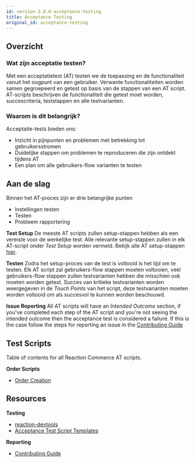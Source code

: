 ```yaml
---
id: version-3.0.0-acceptance-testing
title: Acceptance Testing
original_id: acceptance-testing
---
```


## Overzicht

### Wat zijn acceptatie testen?

Met een acceptatietest (AT) testen we de toepassing en de functionaliteit vanuit het oogpunt van een gebruiker. Verwante functionaliteiten worden samen gegroepeerd en getest op basis van de stappen van een AT script. AT-scripts beschrijven de functionaliteit die getest moet worden, succescriteria, teststappen en alle testvarianten.

### Waarom is dit belangrijk?

Acceptatie-tests bieden ons:
- Inzicht in pijnpunten en problemen met betrekking tot gebruikersstromen
- Duidelijke stappen om problemen te reproduceren die zijn ontdekt tijdens AT
- Een plan om alle gebruikers-flow varianten te testen

## Aan de slag
Binnen het AT-proces zijn er drie belangrijke punten
- Instellingen testen
- Testen
- Probleem rapportering

**Test Setup** De meeste AT scripts zullen setup-stappen hebben als een vereiste voor de werkelijke test. Alle relevante setup-stappen zullen in elk AT-script onder _Test Setup_ worden vermeld. Bekijk alle AT setup-stappen [hier](test-setup.md).

**Testen** Zodra het setup-proces van de test is voltooid is het tijd om te testen. Elk AT script zal gebruikers-flow stappen moeten voltooien, veel gebruikers-flow stappen zullen testvarianten hebben die misschien ook moeten worden getest. Succes van kritieke testvarianten worden weergegeven in de _Touch Points_ van het script, deze testvarianten moeten worden voltooid om als succesvol te kunnen worden beschouwd.

**Issue Reporting** All AT scripts will have an _Intended Outcome_ section, if you've completed each step of the AT script and you're not seeing the intended outcome then the acceptance test is considered a failure. If this is the case follow the steps for reporting an issue in the [Contributing Guide](https://docs.reactioncommerce.com/reaction-docs/trunk/contributing-to-reaction#step-2-find-or-open-an-issue)

## Test Scripts
Table of contents for all Reaction Commerce AT scripts.

**Order Scripts**
- [Order Creation](order-creation.md)


<!--
 - [Order Fulfillment](scripts/order-fulfillment.md)
 - [Order Canceling](scripts/order-canceling.md)
 - [Order Refunding](scripts/order-refunding.md)
-->

## Resources
**Testing**
- [reaction-devtools](https://github.com/reactioncommerce/reaction-devtools)
- [Acceptance Test Script Templates](script-template)

**Reporting**
- [Contributing Guide](contributing-to-reaction)
